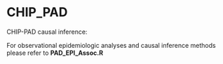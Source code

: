 # CHIP_PAD
CHIP-PAD causal inference: 


For observational epidemiologic analyses and causal inference methods please refer to **PAD_EPI_Assoc.R**


